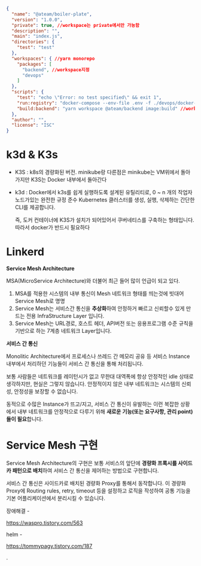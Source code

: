 ```json
{
  "name": "@ateam/boiler-plate",
  "version": "1.0.0",
  "private": true, //workspace는 private에서만 가능함
  "description": "",
  "main": "index.js",
  "directories": {
    "test": "test"
  },
  "workspaces": { //yarn monorepo
    "packages": [
      "backend", //workspace지정
      "devops"
    ]
  },
  "scripts": {
    "test": "echo \"Error: no test specified\" && exit 1",
    "run:registry": "docker-compose --env-file .env -f ./devops/docker-compose.registry.yaml up -d",
    "build:backend": "yarn workspace @ateam/backend image:build" //workspace를 해주면 하위의 명령을 root에서 내려줄수 있음
  },
  "author": "",
  "license": "ISC"
}

```





# k3d & K3s



- K3S : k8s의 경량화된 버전. minikube랑 다른점은 minikube는 VM위에서 돌아가지만 K3S는 Docker 내부에서 돌아간다

- k3d : Docker에서 k3s를 쉽게 실행하도록 설계된 유틸리티로, 0 ~ n 개의 작업자 노드가있는 완전한 규정 준수 Kubernetes 클러스터를 생성, 실행, 삭제하는 간단한 CLI를 제공합니다.

  즉, 도커 컨테이너에 K3S가 설치가 되어있어서 쿠버네티스를 구축하는 형태입니다. 따라서  docker가 반드시 필요하다





# Linkerd

**Service Mesh Architecture**

MSA(MicroService Architecture)와 더불어 최근 들어 많이 언급이 되고 있다.

1. MSA를 적용한 시스템의 내부 통신이 Mesh 네트워크 형태를 띄는것에 빗대어 Service Mesh로 명명
2. Service Mesh는 서비스간 통신을 **추상화**하여 안정하거 빠르고 신뢰할수 있게 만드는 전용 InfraStructure Layer 입니다.
3. Service Mesh는 URL경로, 호스트 헤더, API버전 또는 응용프로그램 수준 규칙을 기반으로 하는 7계층 네트워크 Layer입니다.

**서비스 간 통신**

Monolitic Architecture에서 프로세스나 쓰레드 간 메모리 공유 등 서비스 Instance 내부에서 처리하던 기능들이 서비스 간 통신을 통해 처리됩니다.

보통 사람들은 네트워크를 레이턴시가 없고 무한대 대역폭에 항상 안정적인 idle 상태로 생각하지만, 현실은 그렇지 않습니다. 안정적이지 않은 내부 네트워크는 시스템의 신뢰성, 안정성을 보장할 수 없습니다.

동적으로 수많은 Instance가 뜨고/지고, 서비스 간 통신이 유발하는 이런 복잡한 상황에서 내부 네트워크를 안정적으로 다루기 위해 **새로운 기능(또는 요구사항, 관리 point)들이 필요**합니다.

# Service Mesh 구현

Service Mesh Architecture의 구현은 보통 서비스의 앞단에 **경량화 프록시를 사이드카 패턴으로 배치**하여 서비스 간 통신을 제어하는 방법으로 구현합니다.

서비스 간 통신은 사이드카로 배치된 경량화 Proxy를 통해서 동작합니다. 이 경량화 Proxy에 Routing rules, retry, timeout 등을 설정하고 로직을 작성하여 공통 기능을 기본 어플리케이션에서 분리시킬 수 있습니다.







장애해결 - 

https://waspro.tistory.com/563



helm -



https://tommypagy.tistory.com/187









.